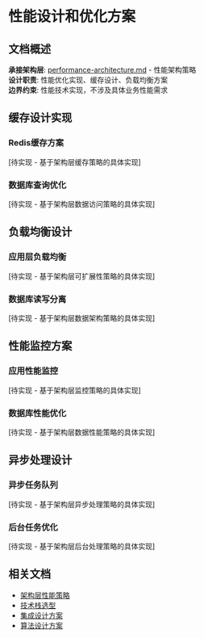 # 性能设计和优化方案

## 文档概述
**承接架构层**: [performance-architecture.md](../../architecture/performance-architecture.md) - 性能架构策略  
**设计职责**: 性能优化实现、缓存设计、负载均衡方案  
**边界约束**: 性能技术实现，不涉及具体业务性能需求  

## 缓存设计实现

### Redis缓存方案
[待实现 - 基于架构层缓存策略的具体实现]

### 数据库查询优化
[待实现 - 基于架构层数据访问策略的具体实现]

## 负载均衡设计

### 应用层负载均衡
[待实现 - 基于架构层可扩展性策略的具体实现]

### 数据库读写分离
[待实现 - 基于架构层数据架构策略的具体实现]

## 性能监控方案

### 应用性能监控
[待实现 - 基于架构层监控策略的具体实现]

### 数据库性能优化
[待实现 - 基于架构层数据性能策略的具体实现]

## 异步处理设计

### 异步任务队列
[待实现 - 基于架构层异步处理策略的具体实现]

### 后台任务优化
[待实现 - 基于架构层后台处理策略的具体实现]

## 相关文档
- [架构层性能策略](../../architecture/performance-architecture.md)
- [技术栈选型](./technology-stack.md)
- [集成设计方案](./integration-design.md)
- [算法设计方案](./algorithm-design.md)